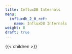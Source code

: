 ```yaml
---
title: InfluxDB Internals
menu:
  influxdb_2_0_ref:
    name: InfluxDB Internals
weight: 8
draft: true
---
```


{{< children >}}
